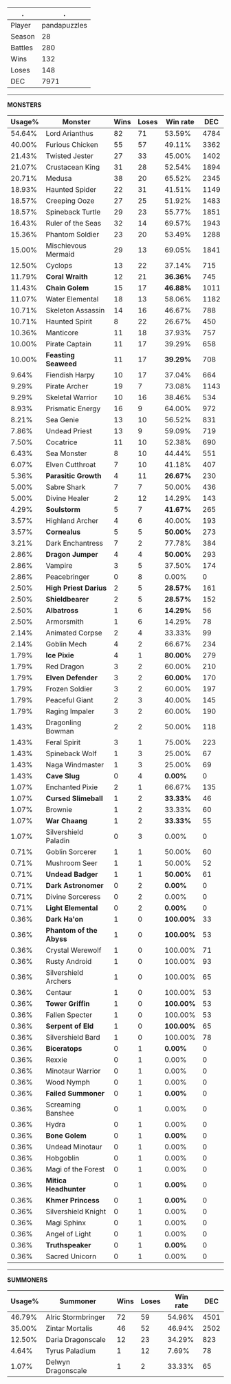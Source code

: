 .|.
|-|-
Player|pandapuzzles
Season|28
Battles|280
Wins|132
Loses|148
DEC|7971

---
**MONSTERS**

Usage%|Monster|Wins|Loses|Win rate|DEC|
-|-|-|-|-|-|
54.64%|Lord Arianthus|82|71|53.59%|4784|
40.00%|Furious Chicken|55|57|49.11%|3362|
21.43%|Twisted Jester|27|33|45.00%|1402|
21.07%|Crustacean King|31|28|52.54%|1894|
20.71%|Medusa|38|20|65.52%|2345|
18.93%|Haunted Spider|22|31|41.51%|1149|
18.57%|Creeping Ooze|27|25|51.92%|1483|
18.57%|Spineback Turtle|29|23|55.77%|1851|
16.43%|Ruler of the Seas|32|14|69.57%|1943|
15.36%|Phantom Soldier|23|20|53.49%|1288|
15.00%|Mischievous Mermaid|29|13|69.05%|1841|
12.50%|Cyclops|13|22|37.14%|715|
11.79%|**Coral Wraith**|12|21|**36.36%**|745|
11.43%|**Chain Golem**|15|17|**46.88%**|1011|
11.07%|Water Elemental|18|13|58.06%|1182|
10.71%|Skeleton Assassin|14|16|46.67%|788|
10.71%|Haunted Spirit|8|22|26.67%|450|
10.36%|Manticore|11|18|37.93%|757|
10.00%|Pirate Captain|11|17|39.29%|658|
10.00%|**Feasting Seaweed**|11|17|**39.29%**|708|
9.64%|Fiendish Harpy|10|17|37.04%|664|
9.29%|Pirate Archer|19|7|73.08%|1143|
9.29%|Skeletal Warrior|10|16|38.46%|534|
8.93%|Prismatic Energy|16|9|64.00%|972|
8.21%|Sea Genie|13|10|56.52%|831|
7.86%|Undead Priest|13|9|59.09%|719|
7.50%|Cocatrice|11|10|52.38%|690|
6.43%|Sea Monster|8|10|44.44%|551|
6.07%|Elven Cutthroat|7|10|41.18%|407|
5.36%|**Parasitic Growth**|4|11|**26.67%**|230|
5.00%|Sabre Shark|7|7|50.00%|436|
5.00%|Divine Healer|2|12|14.29%|143|
4.29%|**Soulstorm**|5|7|**41.67%**|265|
3.57%|Highland Archer|4|6|40.00%|193|
3.57%|**Cornealus**|5|5|**50.00%**|273|
3.21%|Dark Enchantress|7|2|77.78%|384|
2.86%|**Dragon Jumper**|4|4|**50.00%**|293|
2.86%|Vampire|3|5|37.50%|174|
2.86%|Peacebringer|0|8|0.00%|0|
2.50%|**High Priest Darius**|2|5|**28.57%**|161|
2.50%|**Shieldbearer**|2|5|**28.57%**|152|
2.50%|**Albatross**|1|6|**14.29%**|56|
2.50%|Armorsmith|1|6|14.29%|78|
2.14%|Animated Corpse|2|4|33.33%|99|
2.14%|Goblin Mech|4|2|66.67%|234|
1.79%|**Ice Pixie**|4|1|**80.00%**|279|
1.79%|Red Dragon|3|2|60.00%|210|
1.79%|**Elven Defender**|3|2|**60.00%**|170|
1.79%|Frozen Soldier|3|2|60.00%|197|
1.79%|Peaceful Giant|2|3|40.00%|145|
1.79%|Raging Impaler|3|2|60.00%|190|
1.43%|Dragonling Bowman|2|2|50.00%|118|
1.43%|Feral Spirit|3|1|75.00%|223|
1.43%|Spineback Wolf|1|3|25.00%|67|
1.43%|Naga Windmaster|1|3|25.00%|69|
1.43%|**Cave Slug**|0|4|**0.00%**|0|
1.07%|Enchanted Pixie|2|1|66.67%|135|
1.07%|**Cursed Slimeball**|1|2|**33.33%**|46|
1.07%|Brownie|1|2|33.33%|60|
1.07%|**War Chaang**|1|2|**33.33%**|55|
1.07%|Silvershield Paladin|0|3|0.00%|0|
0.71%|Goblin Sorcerer|1|1|50.00%|60|
0.71%|Mushroom Seer|1|1|50.00%|52|
0.71%|**Undead Badger**|1|1|**50.00%**|61|
0.71%|**Dark Astronomer**|0|2|**0.00%**|0|
0.71%|Divine Sorceress|0|2|0.00%|0|
0.71%|**Light Elemental**|0|2|**0.00%**|0|
0.36%|**Dark Ha'on**|1|0|**100.00%**|33|
0.36%|**Phantom of the Abyss**|1|0|**100.00%**|53|
0.36%|Crystal Werewolf|1|0|100.00%|71|
0.36%|Rusty Android|1|0|100.00%|93|
0.36%|Silvershield Archers|1|0|100.00%|65|
0.36%|Centaur|1|0|100.00%|53|
0.36%|**Tower Griffin**|1|0|**100.00%**|53|
0.36%|Fallen Specter|1|0|100.00%|53|
0.36%|**Serpent of Eld**|1|0|**100.00%**|65|
0.36%|Silvershield Bard|1|0|100.00%|78|
0.36%|**Biceratops**|0|1|**0.00%**|0|
0.36%|Rexxie|0|1|0.00%|0|
0.36%|Minotaur Warrior|0|1|0.00%|0|
0.36%|Wood Nymph|0|1|0.00%|0|
0.36%|**Failed Summoner**|0|1|**0.00%**|0|
0.36%|Screaming Banshee|0|1|0.00%|0|
0.36%|Hydra|0|1|0.00%|0|
0.36%|**Bone Golem**|0|1|**0.00%**|0|
0.36%|Undead Minotaur|0|1|0.00%|0|
0.36%|Hobgoblin|0|1|0.00%|0|
0.36%|Magi of the Forest|0|1|0.00%|0|
0.36%|**Mitica Headhunter**|0|1|**0.00%**|0|
0.36%|**Khmer Princess**|0|1|**0.00%**|0|
0.36%|Silvershield Knight|0|1|0.00%|0|
0.36%|Magi Sphinx|0|1|0.00%|0|
0.36%|Angel of Light|0|1|0.00%|0|
0.36%|**Truthspeaker**|0|1|**0.00%**|0|
0.36%|Sacred Unicorn|0|1|0.00%|0|

---
**SUMMONERS**

Usage%|Summoner|Wins|Loses|Win rate|DEC|
-|-|-|-|-|-|
46.79%|Alric Stormbringer|72|59|54.96%|4501|
35.00%|Zintar Mortalis|46|52|46.94%|2502|
12.50%|Daria Dragonscale|12|23|34.29%|823|
4.64%|Tyrus Paladium|1|12|7.69%|78|
1.07%|Delwyn Dragonscale|1|2|33.33%|65|
